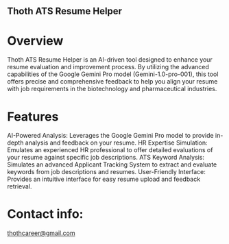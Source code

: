 ## Thoth ATS Resume Helper

# Overview
Thoth ATS Resume Helper is an AI-driven tool designed to enhance your resume evaluation and improvement process. By utilizing the advanced capabilities of the Google Gemini Pro model (Gemini-1.0-pro-001), this tool offers precise and comprehensive feedback to help you align your resume with job requirements in the biotechnology and pharmaceutical industries.

# Features
AI-Powered Analysis: Leverages the Google Gemini Pro model to provide in-depth analysis and feedback on your resume.
HR Expertise Simulation: Emulates an experienced HR professional to offer detailed evaluations of your resume against specific job descriptions.
ATS Keyword Analysis: Simulates an advanced Applicant Tracking System to extract and evaluate keywords from job descriptions and resumes.
User-Friendly Interface: Provides an intuitive interface for easy resume upload and feedback retrieval.




# Contact info:
thothcareer@gmail.com